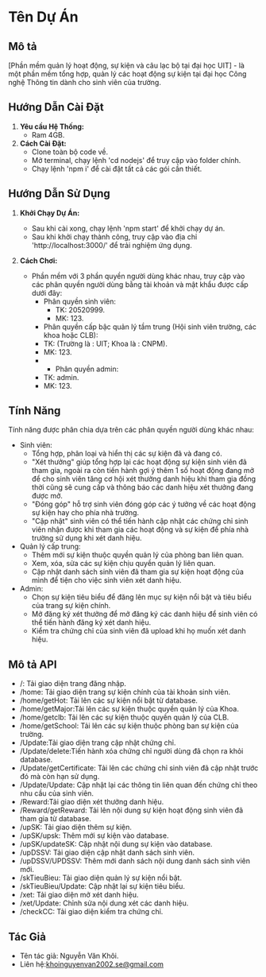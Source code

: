 # Tên Dự Án 

## Mô tả
[Phần mềm quản lý hoạt động, sự kiện và câu lạc bộ tại đại học UIT] - là một phần mềm tổng hợp, quản lý các hoạt động sự kiện tại đại học Công nghệ Thông tin dành cho sinh viên của trường.

## Hướng Dẫn Cài Đặt

1. **Yêu cầu Hệ Thống:**
    - Ram 4GB.
2. **Cách Cài Đặt:**
    - Clone toàn bộ code về.
    - Mở terminal, chạy lệnh 'cd nodejs' để truy cập vào folder chính.
    - Chạy lệnh 'npm i' để cài đặt tất cả các gói cần thiết.
## Hướng Dẫn Sử Dụng

1. **Khởi Chạy Dự Án:**
    -  Sau khi cài xong, chạy lệnh 'npm start' để khởi chạy dự án.
    - Sau khi khởi chạy thành công, truy cập vào địa chỉ 'http://localhost:3000/' để trải nghiệm ứng dụng.

2. **Cách Chơi:** 
    - Phần mềm với 3 phần quyền người dùng khác nhau, truy cập vào các phân quyền người dùng bằng tài khoản và mật khẩu được cấp dưới đây:
      + Phân quyền sinh viên:
        * TK: 20520999.
        * MK: 123.
       + Phân quyền cấp bậc quản lý tầm trung (Hội sinh viên trường, các khoa hoặc CLB):
        * TK: (Trường là : UIT; Khoa là : CNPM).
        * MK: 123.
        *  + Phân quyền admin:
        * TK: admin.
        * MK: 123.
## Tính Năng
Tính năng được phân chia dựa trên các phân quyền người dùng khác nhau:
- Sinh viên: 
  + Tổng hợp, phân loại và hiển thị các sự kiện đã và đang có.
  + "Xét thưởng" giúp tổng hợp lại các hoạt động sự kiện sinh viên đã tham gia, ngoài ra còn tiến hành gợi ý thêm 1 số hoạt động đang mở để cho sinh viên tăng cơ hội xét
    thưởng danh hiệu khi tham gia đồng thời cũng sẽ cung cấp và thông báo các danh hiệu xét thưởng đang được mở.
  + "Đóng góp" hỗ trợ sinh viên đóng góp các ý tưởng về các hoạt động sự kiện hay cho phía nhà trường.
  + "Cập nhật" sinh viên có thể tiến hành cập nhật các chứng chỉ sinh viên nhận được khi tham gia các hoạt động và sự kiện để phía nhà trường sử dụng khi xét danh hiệu.
- Quản lý cấp trung:
  + Thêm mới sự kiện thuộc quyền quản lý của phòng ban liên quan.
  + Xem, xóa, sửa các sự kiện chịu quyền quản lý liên quan.
  + Cập nhật danh sách sinh viên đã tham gia sự kiện hoạt động của mình để tiện cho việc sinh viên xét danh hiệu.
- Admin:
  + Chọn sự kiện tiêu biểu để đăng lên mục sự kiện nổi bật và tiêu biểu của trang sự kiện chính.
  + Mở đăng ký xét thưởng để mở đăng ký các danh hiệu để sinh viên có thể tiến hành đăng ký xét danh hiệu.
  + Kiểm tra chứng chỉ của sinh viên đã upload khi họ muốn xét danh hiệu.
## Mô tả API
- /: Tải giao diện trang đăng nhập.
- /home: Tải giao diện trang sự kiện chính của tài khoản sinh viên.
- /home/getHot: Tải lên các sự kiện nổi bật từ database.  
- /home/getMajor:Tải lên các sự kiện thuộc quyền quản lý của Khoa.
- /home/getclb: Tải lên các sự kiện thuộc quyền quản lý của CLB.
- /home/getSchool: Tải lên các sự kiện thuộc phòng ban sự kiện của trường.
- /Update:Tải giao diện trang cập nhật chứng chỉ.
- /Update/delete:Tiến hành xóa chứng chỉ người dùng đã chọn ra khỏi database.
- /Update/getCertificate: Tải lên các chứng chỉ sinh viên đã cập nhật trước đó mà còn hạn sử dụng.
- /Update/Update: Cập nhật lại các thông tin liên quan đến chứng chỉ theo nhu cầu của sinh viên.
- /Reward:Tải giao diện xét thưởng danh hiệu.
- /Reward/getReward: Tải lên nội dung sự kiện hoạt động sinh viên đã tham gia từ database.
- /upSK: Tải giao diện thêm sự kiện.
- /upSK/upsk: Thêm mới sự kiện vào database.
- /upSK/updateSK: Cập nhật nội dung sự kiện vào database.
- /upDSSV: Tải giao diện cập nhật danh sách sinh viên.
- /upDSSV/UPDSSV: Thêm mới danh sách nội dung danh sách sinh viên mới.
- /skTieuBieu: Tải giao diện quản lý sự kiện nổi bật.
- /skTieuBieu/Update: Cập nhật lại sự kiện tiêu biểu.
- /xet: Tải giao diện mở xét danh hiệu.
- /xet/Update: Chỉnh sửa nội dung xét các danh hiệu.
- /checkCC: Tải giao diện kiểm tra chứng chỉ.
## Tác Giả
- Tên tác giả: Nguyễn Văn Khôi.
- Liên hệ:khoinguyenvan2002.se@gmail.com


